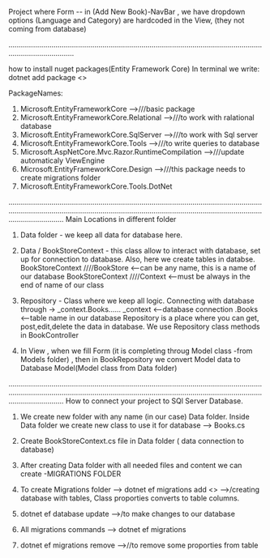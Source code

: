 Project where Form -- in (Add New Book)-NavBar , we have dropdown options (Language and Category) are hardcoded in the View, (they not coming from database)

............................................................................................................................................................

how to install nuget packages(Entity Framework Core)
In terminal we write:
dotnet add package <<PackageName>>

PackageNames:

1. Microsoft.EntityFrameworkCore -->///basic package
2. Microsoft.EntityFrameworkCore.Relational -->///to work with ralational database
3. Microsoft.EntityFrameworkCore.SqlServer -->///to work with Sql server
4. Microsoft.EntityFrameworkCore.Tools -->///to write queries to database
5. Microsoft.AspNetCore.Mvc.Razor.RuntimeCompilation -->///update automaticaly ViewEngine
6. Microsoft.EntityFrameworkCore.Design -->///this package needs to create migrations folder
7. Microsoft.EntityFrameworkCore.Tools.DotNet

...................................................................................................................................................................................................................................................................................
Main Locations in different folder

1. Data folder - we keep all data for database here.

2. Data / BookStoreContext - this class allow to interact with database, set up for connection to database. Also, here we create tables in databse.
   BookStoreContext ////BookStore <--can be any name, this is a name of our database
   BookStoreContext ////Context <--must be always in the end of name of our class

3. Repository - Class where we keep all logic. Connecting with database through -> \_context.Books......
   \_context <--database connection
   .Books <--table name in our database
   Repository is a place where you can get, post,edit,delete the data in database.
   We use Repository class methods in BookController

4. In View , when we fill Form (it is completing throug Model class -from Models folder) , then in BookRepository we convert Model data to Database Model(Model class from Data folder)

...................................................................................................................................................................................................................................................................................
How to connect your project to SQl Server Database.

1. We create new folder with any name (in our case) Data folder. Inside Data folder we create new class to use it for database --> Books.cs
2. Create BookStoreContext.cs file in Data folder ( data connection to database)
3. After creating Data folder with all needed files and content we can create -MIGRATIONS FOLDER
4. To create Migrations folder --> dotnet ef migrations add <<AnyNameOfMigrations>> -->/creating database with tables, Class proporties converts to table columns.
5. dotnet ef database update -->/to make changes to our database
6. All migrations commands --> dotnet ef migrations

7. dotnet ef migrations remove -->//to remove some proporties from table

